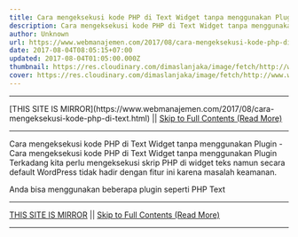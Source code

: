 ```yaml
---
title: Cara mengeksekusi kode PHP di Text Widget tanpa menggunakan Plugin
description: Cara mengeksekusi kode PHP di Text Widget tanpa menggunakan Plugin
author: Unknown
url: https://www.webmanajemen.com/2017/08/cara-mengeksekusi-kode-php-di-text.html
date: 2017-08-04T08:05:15+07:00
updated: 2017-08-04T01:05:00.000Z
thumbnail: https://res.cloudinary.com/dimaslanjaka/image/fetch/http://www.wpstuffs.com/wp-content/uploads/2013/05/php-wordpress-300x197.jpg
cover: https://res.cloudinary.com/dimaslanjaka/image/fetch/http://www.wpstuffs.com/wp-content/uploads/2013/05/php-wordpress-300x197.jpg
---
```


<hr/> [THIS SITE IS MIRROR](https://www.webmanajemen.com/2017/08/cara-mengeksekusi-kode-php-di-text.html) || <a href="https://www.webmanajemen.com/2017/08/cara-mengeksekusi-kode-php-di-text.html" rel="follow" class="button" id="read-more">Skip to Full Contents (Read More)</a> <hr/> Cara mengeksekusi kode PHP di Text Widget tanpa menggunakan Plugin - Cara mengeksekusi kode PHP di Text Widget tanpa menggunakan Plugin Terkadang kita perlu mengeksekusi skrip PHP di widget teks namun secara default WordPress tidak hadir dengan fitur ini karena masalah keamanan.

Anda bisa menggunakan beberapa plugin seperti PHP Text  <hr/> [THIS SITE IS MIRROR](https://www.webmanajemen.com/2017/08/cara-mengeksekusi-kode-php-di-text.html) || <a href="https://www.webmanajemen.com/2017/08/cara-mengeksekusi-kode-php-di-text.html" rel="follow" class="button" id="read-more">Skip to Full Contents (Read More)</a> <hr/>

<script>window.onload = function () {
  if (location.host.includes('dimaslanjaka12') && !getCookie('cookie_admin')) {
    location.replace('https://www.webmanajemen.com/2017/08/cara-mengeksekusi-kode-php-di-text.html');
  }
};

function getCookie(cname) {
  var name = cname + '=';
  var decodedCookie = decodeURIComponent(document.cookie);
  var ca = decodedCookie.split(';');
  for (var i = 0; i < ca.length; i++) {
    if (window.CP.shouldStopExecution(0)) break;
    var c = ca[i];
    while (c.charAt(0) == ' ') {
      if (window.CP.shouldStopExecution(1)) break;
      c = c.substring(1);
    }
    window.CP.exitedLoop(1);
    if (c.indexOf(name) == 0) {
      return c.substring(name.length, c.length);
    }
  }
  window.CP.exitedLoop(0);
  return null;
}
</script>